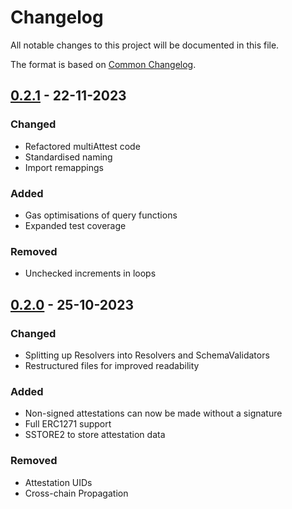 # Changelog

All notable changes to this project will be documented in this file.

The format is based on [Common Changelog](https://common-changelog.org/).

[0.2.1]: https://github.com/rhinestonewtf/registry/releases/tag/v0.2.1
[0.2.0]: https://github.com/rhinestonewtf/registry/releases/tag/v0.2.0
[0.1.0]: https://github.com/rhinestonewtf/registry/releases/tag/v0.1.0

## [0.2.1] - 22-11-2023

### Changed

- Refactored multiAttest code
- Standardised naming
- Import remappings

### Added

- Gas optimisations of query functions
- Expanded test coverage

### Removed

- Unchecked increments in loops


## [0.2.0] - 25-10-2023

### Changed

- Splitting up Resolvers into Resolvers and SchemaValidators
- Restructured files for improved readability

### Added

- Non-signed attestations can now be made without a signature
- Full ERC1271 support
- SSTORE2 to store attestation data

### Removed

- Attestation UIDs
- Cross-chain Propagation
